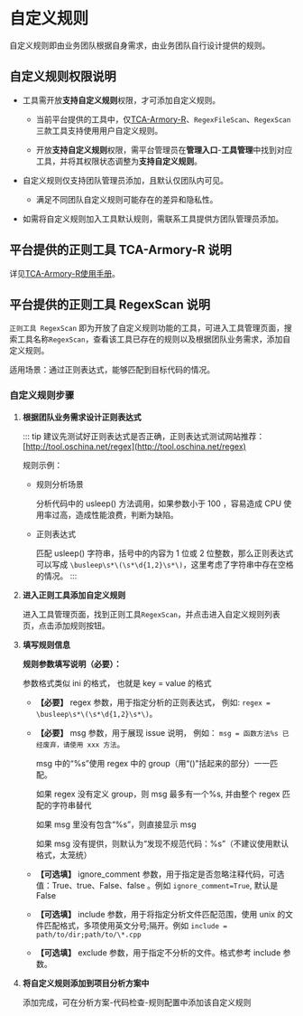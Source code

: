 # 自定义规则

自定义规则即由业务团队根据自身需求，由业务团队自行设计提供的规则。

## 自定义规则权限说明

- 工具需开放**支持自定义规则**权限，才可添加自定义规则。  

  - 当前平台提供的工具中，仅[TCA-Armory-R](../代码检查/工具/regexscanner.md)、`RegexFileScan`、`RegexScan`三款工具支持使用用户自定义规则。

  - 开放**支持自定义规则**权限，需平台管理员在**管理入口**-**工具管理**中找到对应工具，并将其权限状态调整为**支持自定义规则**。  

- 自定义规则仅支持团队管理员添加，且默认仅团队内可见。  

  - 满足不同团队自定义规则可能存在的差异和隐私性。  

- 如需将自定义规则加入工具默认规则，需联系工具提供方团队管理员添加。  

## 平台提供的正则工具 TCA-Armory-R 说明

详见[TCA-Armory-R使用手册](../代码检查/工具/regexscanner.md)。

## 平台提供的正则工具 RegexScan 说明

`正则工具 RegexScan` 即为开放了自定义规则功能的工具，可进入工具管理页面，搜索工具名称`RegexScan`，查看该工具已存在的规则以及根据团队业务需求，添加自定义规则。

适用场景：通过正则表达式，能够匹配到目标代码的情况。

### 自定义规则步骤

1. **根据团队业务需求设计正则表达式**

   ::: tip
   建议先测试好正则表达式是否正确，正则表达式测试网站推荐：[http://tool.oschina.net/regex](http://tool.oschina.net/regex)

   规则示例：

   - 规则分析场景

     分析代码中的 usleep() 方法调用，如果参数小于 100 ，容易造成 CPU 使用率过高，造成性能浪费，判断为缺陷。

   - 正则表达式

     匹配 usleep() 字符串，括号中的内容为 1 位或 2 位整数，那么正则表达式可以写成 `\busleep\s*\(\s*\d{1,2}\s*\)`，这里考虑了字符串中存在空格的情况。
   :::

2. **进入正则工具添加自定义规则**

   进入工具管理页面，找到正则工具`RegexScan`，并点击进入自定义规则列表页，点击添加规则按钮。

3. **填写规则信息**

   **规则参数填写说明（必要）：**

   参数格式类似 ini 的格式， 也就是 key = value 的格式

   - **【必要】** regex 参数，用于指定分析的正则表达式， 例如: `regex = \busleep\s*\(\s*\d{1,2}\s*\)`。

   - **【必要】** msg 参数，用于展现 issue 说明， 例如： `msg = 函数方法%s 已经废弃，请使用 xxx 方法`。

     msg 中的“%s”使用 regex 中的 group（用“()"括起来的部分）一一匹配。

     如果 regex 没有定义 group，则 msg 最多有一个%s, 并由整个 regex 匹配的字符串替代

     如果 msg 里没有包含“%s”，则直接显示 msg

     如果 msg 没有提供，则默认为“发现不规范代码：%s”（不建议使用默认格式，太笼统）

   - **【可选填】** ignore_comment 参数，用于指定是否忽略注释代码，可选值：True、true、False、false 。例如 `ignore_comment=True`, 默认是 False

   - **【可选填】** include 参数，用于将指定分析文件匹配范围，使用 unix 的文件匹配格式，多项使用英文分号;隔开。例如 `include = path/to/dir;path/to/\*.cpp`

   - **【可选填】** exclude 参数，用于指定不分析的文件。格式参考 include 参数。

4. **将自定义规则添加到项目分析方案中**

   添加完成，可在分析方案-代码检查-规则配置中添加该自定义规则
